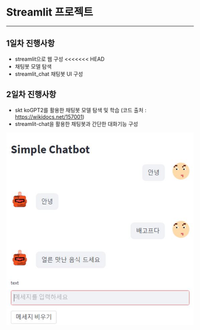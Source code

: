 # Streamlit 프로젝트
------------
## 1일차 진행사항
- streamlit으로 웹 구성
<<<<<<< HEAD
- 채팅봇 모델 탐색
- streamlit_chat 채팅봇 UI 구성



## 2일차 진행사항
- skt koGPT2를 활용한 채팅봇 모델 탐색 및 학습 (코드 출처 : https://wikidocs.net/157001)
- streamlit-chat을 활용한 채팅봇과 간단한 대화기능 구성

<img src="./chatbot.JPG">

